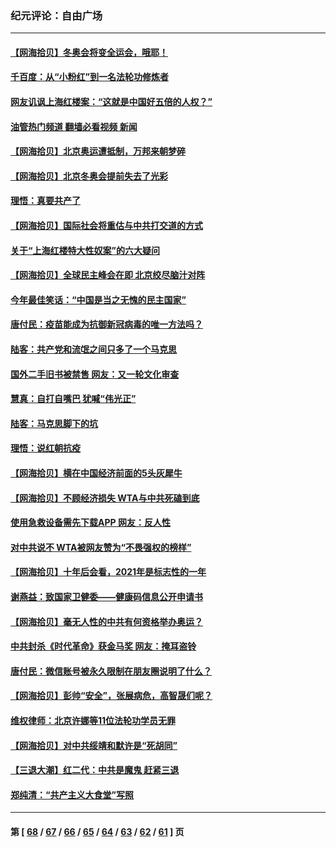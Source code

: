 ### 纪元评论：自由广场
---
#### [【网海拾贝】冬奥会将变全运会，哦耶！](../../pages/nsc993/n13429343.md?12120330) 
#### [千百度：从“小粉红”到一名法轮功修炼者](../../pages/nsc993/n13429249.md?12120330) 
#### [网友讥讽上海红楼案：“这就是中国好五倍的人权？”](../../pages/nsc993/n13429214.md?12120330) 
#### [油管热门频道 翻墙必看视频 新闻](ok?12120330)
#### [【网海拾贝】北京奥运遭抵制，万邦来朝梦碎](../../pages/nsc993/n13426682.md?12120330) 
#### [【网海拾贝】北京冬奥会提前失去了光彩](../../pages/nsc993/n13423999.md?12120330) 
#### [理悟：真要共产了](../../pages/nsc993/n13423754.md?12120330) 
#### [【网海拾贝】国际社会将重估与中共打交道的方式](../../pages/nsc993/n13421686.md?12120330) 
#### [关于“上海红楼特大性奴案”的六大疑问](../../pages/nsc993/n13421580.md?12120330) 
#### [【网海拾贝】全球民主峰会在即 北京绞尽脑汁对阵](../../pages/nsc993/n13419619.md?12120330) 
#### [今年最佳笑话：“中国是当之无愧的民主国家”](../../pages/nsc993/n13419495.md?12120330) 
#### [唐付民：疫苗能成为抗御新冠病毒的唯一方法吗？](../../pages/nsc993/n13417801.md?12120330) 
#### [陆客：共产党和流氓之间只多了一个马克思](../../pages/nsc993/n13417909.md?12120330) 
#### [国外二手旧书被禁售 网友：又一轮文化审查](../../pages/nsc993/n13417659.md?12120330) 
#### [慧真：自打自嘴巴 犹喊“伟光正”](../../pages/nsc993/n13417740.md?12120330) 
#### [陆客：马克思脚下的坑](../../pages/nsc993/n13417622.md?12120330) 
#### [理悟：说红朝抗疫](../../pages/nsc993/n13417526.md?12120330) 
#### [【网海拾贝】横在中国经济前面的5头灰犀牛](../../pages/nsc993/n13412227.md?12120330) 
#### [【网海拾贝】不顾经济损失 WTA与中共死磕到底](../../pages/nsc993/n13415796.md?12120330) 
#### [使用急救设备需先下载APP 网友：反人性](../../pages/nsc993/n13415784.md?12120330) 
#### [对中共说不 WTA被网友赞为“不畏强权的榜样”](../../pages/nsc993/n13415530.md?12120330) 
#### [【网海拾贝】十年后会看，2021年是标志性的一年](../../pages/nsc993/n13409954.md?12120330) 
#### [谢燕益：致国家卫健委——健康码信息公开申请书](../../pages/nsc993/n13408298.md?12120330) 
#### [【网海拾贝】毫无人性的中共有何资格举办奥运？](../../pages/nsc993/n13407661.md?12120330) 
#### [中共封杀《时代革命》获金马奖 网友：掩耳盗铃](../../pages/nsc993/n13407613.md?12120330) 
#### [唐付民：微信账号被永久限制在朋友圈说明了什么？](../../pages/nsc993/n13406949.md?12120330) 
#### [【网海拾贝】彭帅“安全”，张展病危，高智晟们呢？](../../pages/nsc993/n13405587.md?12120330) 
#### [维权律师：北京许娜等11位法轮功学员无罪](../../pages/nsc993/n13405419.md?12120330) 
#### [【网海拾贝】对中共绥靖和默许是“死胡同”](../../pages/nsc993/n13403727.md?12120330) 
#### [【三退大潮】红二代：中共是魔鬼 赶紧三退](../../pages/nsc993/n13403593.md?12120330) 
#### [郑纯清：“共产主义大食堂”写照](../../pages/nsc993/n13403590.md?12120330) 

---
#### 第 [ [68](./68.md?12120330) / [67](./67.md?12120330) / [66](./66.md?12120330) / [65](./65.md?12120330) / [64](./64.md?12120330) / [63](./63.md?12120330) / [62](./62.md?12120330) / [61](./61.md?12120330) ] 页
